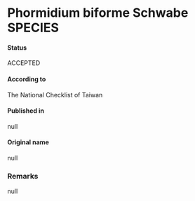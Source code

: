 Phormidium biforme Schwabe SPECIES
=======

#### Status
ACCEPTED

#### According to
The National Checklist of Taiwan

#### Published in
null

#### Original name
null

### Remarks
null